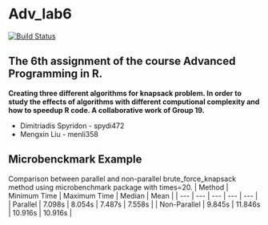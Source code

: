 # Adv_lab6
[![Build Status](https://travis-ci.org/lmxblur/Adv_lab6.svg?branch=master)](https://travis-ci.org/lmxblur/Adv_lab6)
## The 6th assignment of the course Advanced Programming in R.
**Creating three different algorithms for knapsack problem. In order to study the effects of algorithms with different computional complexity and how to speedup R code.
A collaborative work of Group 19.**
  * Dimitriadis Spyridon - spydi472
  * Mengxin Liu - menli358
  
## Microbenckmark Example
Comparison between parallel and non-parallel brute_force_knapsack method using microbenchmark package with times=20.
| Method | Minimum Time | Maximum Time | Median | Mean |
| --- | --- | --- | --- | --- |
| Parallel | 7.098s | 8.054s | 7.487s | 7.558s |
| Non-Parallel | 9.845s | 11.846s | 10.916s | 10.916s |

